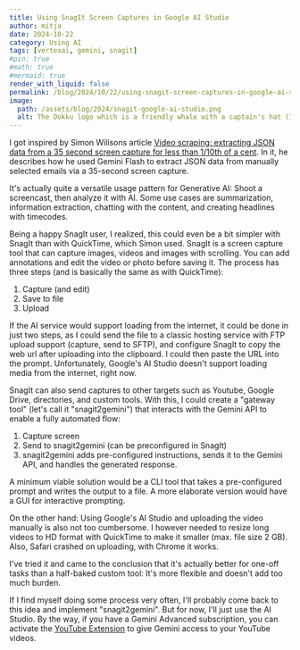 ```yaml
---
title: Using SnagIt Screen Captures in Google AI Studio
author: mitja
date: 2024-10-22
category: Using AI
tags: [vertexai, gemini, snagit]
#pin: true
#math: true
#mermaid: true
render_with_liquid: false
permalink: /blog/2024/10/22/using-snagit-screen-captures-in-google-ai-studio/
image:
  path: /assets/blog/2024/snagit-google-ai-studio.png
  alt: The Dokku logo which is a friendly whale with a captain's hat (I think).
---
```


I got inspired by Simon Wilisons article [Video scraping: extracting JSON data from a 35 second screen capture for less than 1/10th of a cent](https://simonwillison.net/2024/Oct/17/video-scraping/). In it, he describes how he used Gemini Flash to extract JSON data from manually selected emails via a 35-second screen capture.

It's actually quite a versatile usage pattern for Generative AI: Shoot a screencast, then analyze it with AI. Some use cases are summarization, information extraction, chatting with the content, and creating headlines with timecodes. 

Being a happy SnagIt user, I realized, this could even be a bit simpler with SnagIt than with QuickTime, which Simon used. SnagIt is a screen capture tool that can capture images, videos and images with scrolling. You can add annotations and edit the video or photo before saving it. The process has three steps (and is basically the same as with QuickTime):

1. Capture (and edit)
2. Save to file
3. Upload

If the AI service would support loading from the internet, it could be done in just two steps, as I could send the file to a classic hosting service with FTP upload support (capture, send to SFTP), and configure SnagIt to copy the web url after uploading into the clipboard. I could then paste the URL into the prompt. Unfortunately, Google's AI Studio doesn't support loading media from the internet, right now.

SnagIt can also send captures to other targets such as Youtube, Google Drive, directories, and custom tools. With this, I could create a "gateway tool" (let's call it "snagit2gemini") that interacts with the Gemini API to enable a fully automated  flow:

1. Capture screen
2. Send to snagit2gemini (can be preconfigured in SnagIt)
3. snagit2gemini adds pre-configured instructions, sends it to the Gemini API, and handles the generated response.

A minimum viable solution would be a CLI tool that takes a pre-configured prompt and writes the output to a file. A more elaborate version would have a GUI for interactive prompting.

On the other hand: Using Google's AI Studio and uploading the video manually is also not too cumbersome. I however needed to resize long videos to HD format with QuickTime to make it smaller (max. file size 2 GB). Also, Safari crashed on uploading, with Chrome it works.

I've tried it and came to the conclusion that it's actually better for one-off tasks than a half-baked custom tool: It's more flexible and doesn't add too much burden.

If I find myself doing some process very often, I'll probably come back to this idea and implement "snagit2gemini". But for now, I'll just use the AI Studio. By the way, if you have a Gemini Advanced subscription, you can activate the [YouTube Extension](https://gemini.google.com/extensions) to give Gemini access to your YouTube videos.